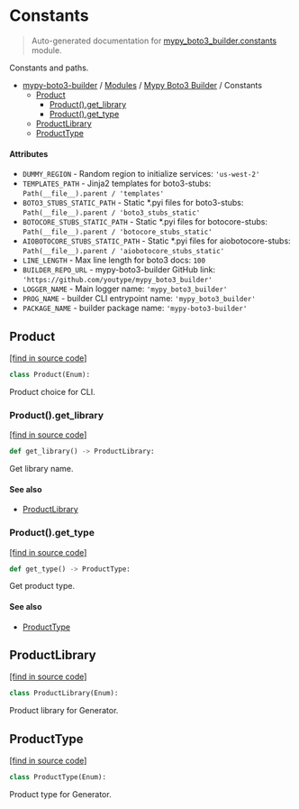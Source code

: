 # Constants

> Auto-generated documentation for [mypy_boto3_builder.constants](https://github.com/youtype/mypy_boto3_builder/blob/main/mypy_boto3_builder/constants.py) module.

Constants and paths.

- [mypy-boto3-builder](../README.md#mypy_boto3_builder) / [Modules](../MODULES.md#mypy-boto3-builder-modules) / [Mypy Boto3 Builder](index.md#mypy-boto3-builder) / Constants
    - [Product](#product)
        - [Product().get_library](#productget_library)
        - [Product().get_type](#productget_type)
    - [ProductLibrary](#productlibrary)
    - [ProductType](#producttype)

#### Attributes

- `DUMMY_REGION` - Random region to initialize services: `'us-west-2'`
- `TEMPLATES_PATH` - Jinja2 templates for boto3-stubs: `Path(__file__).parent / 'templates'`
- `BOTO3_STUBS_STATIC_PATH` - Static *.pyi files for boto3-stubs: `Path(__file__).parent / 'boto3_stubs_static'`
- `BOTOCORE_STUBS_STATIC_PATH` - Static *.pyi files for botocore-stubs: `Path(__file__).parent / 'botocore_stubs_static'`
- `AIOBOTOCORE_STUBS_STATIC_PATH` - Static *.pyi files for aiobotocore-stubs: `Path(__file__).parent / 'aiobotocore_stubs_static'`
- `LINE_LENGTH` - Max line length for boto3 docs: `100`
- `BUILDER_REPO_URL` - mypy-boto3-builder GitHub link: `'https://github.com/youtype/mypy_boto3_builder'`
- `LOGGER_NAME` - Main logger name: `'mypy_boto3_builder'`
- `PROG_NAME` - builder CLI entrypoint name: `'mypy_boto3_builder'`
- `PACKAGE_NAME` - builder package name: `'mypy-boto3-builder'`

## Product

[[find in source code]](https://github.com/youtype/mypy_boto3_builder/blob/main/mypy_boto3_builder/constants.py#L58)

```python
class Product(Enum):
```

Product choice for CLI.

### Product().get_library

[[find in source code]](https://github.com/youtype/mypy_boto3_builder/blob/main/mypy_boto3_builder/constants.py#L73)

```python
def get_library() -> ProductLibrary:
```

Get library name.

#### See also

- [ProductLibrary](#productlibrary)

### Product().get_type

[[find in source code]](https://github.com/youtype/mypy_boto3_builder/blob/main/mypy_boto3_builder/constants.py#L82)

```python
def get_type() -> ProductType:
```

Get product type.

#### See also

- [ProductType](#producttype)

## ProductLibrary

[[find in source code]](https://github.com/youtype/mypy_boto3_builder/blob/main/mypy_boto3_builder/constants.py#L39)

```python
class ProductLibrary(Enum):
```

Product library for Generator.

## ProductType

[[find in source code]](https://github.com/youtype/mypy_boto3_builder/blob/main/mypy_boto3_builder/constants.py#L48)

```python
class ProductType(Enum):
```

Product type for Generator.
